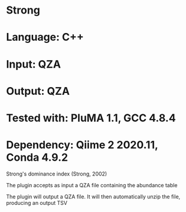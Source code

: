 # Strong
# Language: C++
# Input: QZA
# Output: QZA
# Tested with: PluMA 1.1, GCC 4.8.4
# Dependency: Qiime 2 2020.11, Conda 4.9.2

Strong's dominance index (Strong, 2002) 

The plugin accepts as input a QZA file containing the abundance table

The plugin will output a QZA file.  It will then automatically unzip the file, producing an output TSV
